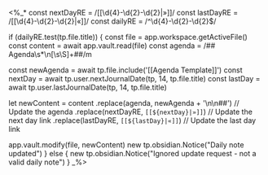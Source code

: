<%_*
const nextDayRE = /\[\[\d{4}-\d{2}-\d{2}\|»\]\]/
const lastDayRE = /\[\[\d{4}-\d{2}-\d{2}\|«\]\]/
const dailyRE = /^\d{4}-\d{2}-\d{2}$/

if (dailyRE.test(tp.file.title)) {
  const file = app.workspace.getActiveFile()
  const content = await app.vault.read(file)
  const agenda = /## Agenda\s*\n[\s\S]+##/m

  const newAgenda = await tp.file.include('[[Agenda Template]]')
  const nextDay = await tp.user.nextJournalDate(tp, 14, tp.file.title)
  const lastDay = await tp.user.lastJournalDate(tp, 14, tp.file.title)

  let newContent = content
    .replace(agenda, newAgenda + '\n\n##') // Update the agenda
    .replace(nextDayRE, `[[${nextDay}|»]]`) // Update the next day link
    .replace(lastDayRE, `[[${lastDay}|«]]`) // Update the last day link


  app.vault.modify(file, newContent)
  new tp.obsidian.Notice("Daily note updated")
} else {
  new tp.obsidian.Notice("Ignored update request - not a valid daily note")
}
_%>
